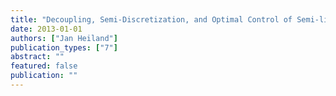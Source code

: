 ```yaml
---
title: "Decoupling, Semi-Discretization, and Optimal Control of Semi-linear Semi-explicit Index-2 Abstract Differential-Algebraic Equations and Application in Optimal Flow Control"
date: 2013-01-01
authors: ["Jan Heiland"]
publication_types: ["7"]
abstract: ""
featured: false
publication: ""
---
```


